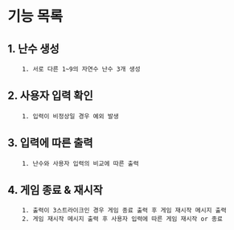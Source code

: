 # 기능 목록

## 1. 난수 생성
        1. 서로 다른 1~9의 자연수 난수 3개 생성
## 2. 사용자 입력 확인
        1. 입력이 비정상일 경우 예외 발생
## 3. 입력에 따른 출력
        1. 난수와 사용자 입력의 비교에 따른 출력
## 4. 게임 종료 & 재시작
        1. 출력이 3스트라이크인 경우 게임 종료 출력 후 게임 재시작 메시지 출력
        2. 게임 재시작 메시지 출력 후 사용자 입력에 따른 게임 재시작 or 종료
